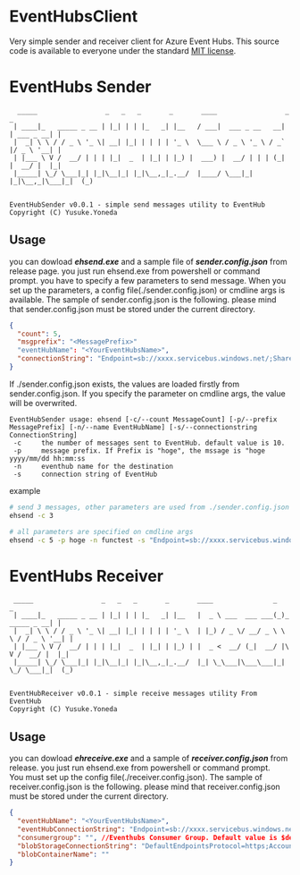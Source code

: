 # EventHubsClient
Very simple sender and receiver client for Azure Event Hubs. This source code is available to everyone under the standard [MIT license](./LICENSE).


# EventHubs Sender

```
  _____                 _   _   _       _       ____                 _           _
 | ____|_   _____ _ __ | |_| | | |_   _| |__   / ___|  ___ _ __   __| | ___ _ __| |
 |  _| \ \ / / _ \ '_ \| __| |_| | | | | '_ \  \___ \ / _ \ '_ \ / _` |/ _ \ '__| |
 | |___ \ V /  __/ | | | |_|  _  | |_| | |_) |  ___) |  __/ | | | (_| |  __/ |  |_|
 |_____| \_/ \___|_| |_|\__|_| |_|\__,_|_.__/  |____/ \___|_| |_|\__,_|\___|_|  (_)


EventHubSender v0.0.1 - simple send messages utility to EventHub
Copyright (C) Yusuke.Yoneda
```


## Usage
you can dowload ***ehsend.exe*** and a sample file of ***sender.config.json*** from release page. you just run ehsend.exe from powershell or command prompt.
you have to specify a few parameters to send message. When you set up the parameters, a config file(./sender.config.json) or cmdline args is available.
The sample of sender.config.json is the following. please mind that sender.config.json must be stored under the current directory.

```json
{
  "count": 5,
  "msgprefix": "<MessagePrefix>"
  "eventHubName": "<YourEventHubsName>",
  "connectionString": "Endpoint=sb://xxxx.servicebus.windows.net/;SharedAccessKeyName=xxxx;SharedAccessKey=xxxxx;EntityPath=xxx"
}
```

If ./sender.config.json exists, the values are loaded firstly from sender.config.json. If you specify the parameter on cmdline args, the value will be overwrited.

```
EventHubSender usage: ehsend [-c/--count MessageCount] [-p/--prefix MessagePrefix] [-n/--name EventHubName] [-s/--connectionstring ConnectionString]
 -c     the number of messages sent to EventHub. default value is 10.
 -p     message prefix. If Prefix is "hoge", the mssage is "hoge yyyy/mm/dd hh:mm:ss
 -n     eventhub name for the destination
 -s     connection string of EventHub
```

example
```sh
# send 3 messages, other parameters are used from ./sender.config.json
ehsend -c 3

# all parameters are specified on cmdline args
ehsend -c 5 -p hoge -n functest -s "Endpoint=sb://xxxx.servicebus.windows.net/;SharedAccessKeyName=xxxx;SharedAccessKey=xxxx;EntityPath=xxx"
```

# EventHubs Receiver

```
 _____                 _   _   _       _       ____               _                _
 | ____|_   _____ _ __ | |_| | | |_   _| |__   |  _ \ ___  ___ ___(_)_   _____ _ __| |
 |  _| \ \ / / _ \ '_ \| __| |_| | | | | '_ \  | |_) / _ \/ __/ _ \ \ \ / / _ \ '__| |
 | |___ \ V /  __/ | | | |_|  _  | |_| | |_) | |  _ <  __/ (_|  __/ |\ V /  __/ |  |_|
 |_____| \_/ \___|_| |_|\__|_| |_|\__,_|_.__/  |_| \_\___|\___\___|_| \_/ \___|_|  (_)


EventHubReceiver v0.0.1 - simple receive messages utility From EventHub
Copyright (C) Yusuke.Yoneda
```

## Usage
you can dowload ***ehreceive.exe*** and a sample of ***receiver.config.json*** from release. you just run ehsend.exe from powershell or command prompt.   
You must set up the config file(./receiver.config.json). The sample of receiver.config.json is the following. please mind that receiver.config.json must be stored under the current directory.

```json
{
  "eventHubName": "<YourEventHubsName>",
  "eventHubConnectionString": "Endpoint=sb://xxxx.servicebus.windows.net/;SharedAccessKeyName=xxxx;SharedAccessKey=xxxxx;EntityPath=xxx",
  "consumergroup": "", //Eventhubs Consumer Group. Default value is $default.
  "blobStorageConnectionString": "DefaultEndpointsProtocol=https;AccountName=xxx;AccountKey=xxx;EndpointSuffix=core.windows.net",
  "blobContainerName": ""
}
```

